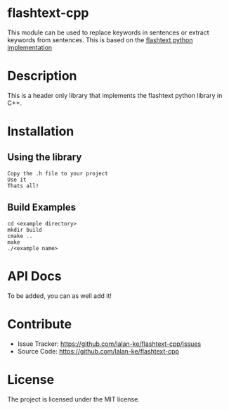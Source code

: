 # flashtext-cpp
This module can be used to replace keywords in sentences or extract keywords from sentences. This is based on the [flashtext python implementation](https://github.com/vi3k6i5/flashtext)

# Description
This is a header only library that implements the flashtext python library in C++. 

# Installation
## Using the library
```
Copy the .h file to your project
Use it
Thats all!
```

## Build Examples
```
cd <example directory>
mkdir build
cmake ..
make
./<example name>
```
# API Docs
To be added, you can as well add it!

# Contribute
- Issue Tracker: https://github.com/lalan-ke/flashtext-cpp/issues
- Source Code: https://github.com/lalan-ke/flashtext-cpp

# License
The project is licensed under the MIT license.
